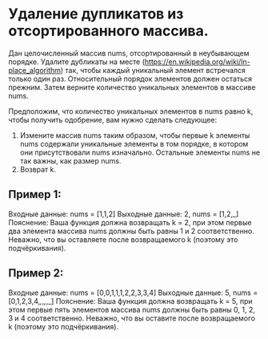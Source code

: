 # Удаление дупликатов из отсортированного массива.
Дан целочисленный массив nums, отсортированный в неубывающем порядке. Удалите дубликаты на месте (https://en.wikipedia.org/wiki/In-place_algorithm) так, чтобы каждый уникальный элемент встречался только один раз. Относительный порядок элементов должен остаться прежним. Затем верните количество уникальных элементов в массиве nums.

Предположим, что количество уникальных элементов в nums равно k, чтобы получить одобрение, вам нужно сделать следующее:
1. Измените массив nums таким образом, чтобы первые k элементы nums содержали уникальные элементы в том порядке, в котором они присутствовали nums изначально. Остальные элементы nums не так важны, как размер nums.
2. Возврат k.

## Пример 1:
Входные данные: nums = [1,1,2]
Выходные данные: 2, nums = [1,2,_]
Пояснение: Ваша функция должна возвращать k = 2, при этом первые два элемента массива nums должны быть равны 1 и 2 соответственно.
Неважно, что вы оставляете после возвращаемого k (поэтому это подчёркивания).

## Пример 2:
Входные данные: nums = [0,0,1,1,1,2,2,3,3,4]
Выходные данные: 5, nums = [0,1,2,3,4,_,_,_,_,_]
Пояснение: Ваша функция должна возвращать k = 5, при этом первые пять элементов массива nums должны быть равны 0, 1, 2, 3 и 4 соответственно.
Неважно, что вы оставите после возвращаемого k (поэтому это подчёркивания).
